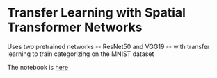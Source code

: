 # Transfer Learning with Spatial Transformer Networks
Uses two pretrained networks -- ResNet50 and VGG19 -- with transfer learning to train categorizing on the MNIST dataset

The notebook is [here](https://colab.research.google.com/drive/1eBy3TdOrpkxeU8qinG--7ntReaZBwgvC?usp=sharing)
